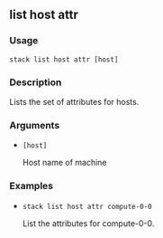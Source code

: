 ## list host attr

### Usage

`stack list host attr [host]`

### Description

Lists the set of attributes for hosts.

### Arguments

* `[host]`

   Host name of machine


### Examples

* `stack list host attr compute-0-0`

   List the attributes for compute-0-0.



